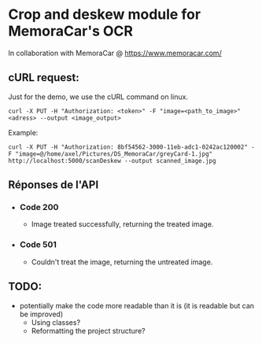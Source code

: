 # Crop and deskew module for MemoraCar's OCR
In collaboration with MemoraCar @ https://www.memoracar.com/
## cURL request:
Just for the demo, we use the cURL command on linux.
```shell
curl -X PUT -H "Authorization: <token>" -F "image=<path_to_image>" <adress> --output <image_output>
```
Example:
```shell
curl -X PUT -H "Authorization: 8bf54562-3000-11eb-adc1-0242ac120002" -F "image=@/home/axel/Pictures/DS_MemoraCar/greyCard-1.jpg" http://localhost:5000/scanDeskew --output scanned_image.jpg
```
## Réponses de l'API
- ### Code 200
  - Image treated successfully, returning the treated image.
- ### Code 501
  - Couldn't treat the image, returning the untreated image.
## TODO:
- potentially make the code more readable than it is (it is readable but can be improved)
  - Using classes?
  - Reformatting the project structure?
